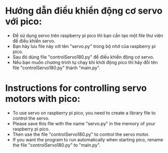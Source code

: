 # Hướng dẫn điều khiển động cơ servo với pico:
- Để sử dụng servo trên raspberry pi pico thì bạn cần tạo một file thư viện để điều khiển servo.
- Bạn hãy lưu file này với tên "servo.py" trong bộ nhớ của raspberry pi pico.
- Sau đó dùng file "controlServo180.py" để điều khiển động cơ servo. 
- Nếu bạn muốn chương trình tự chạy khi khởi động pico thì hãy đổi tên  file "controlServo180.py" thành "main.py".
# Instructions for controlling servo motors with pico:
- To use servo on raspberry pi pico, you need to create a library file to control the servo.
- Please save this file with the name "servo.py" in the memory of your raspberry pi pico.
- Then use the file "controlServo180.py" to control the servo motor.
- If you want the program to run automatically when starting pico, rename the file "controlServo180.py" to "main.py".
